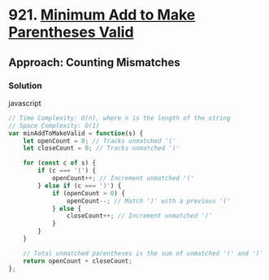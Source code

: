 # 921. [Minimum Add to Make Parentheses Valid](https://leetcode.com/problems/minimum-add-to-make-parentheses-valid/)

## Approach: Counting Mismatches

### Solution
javascript
```javascript
// Time Complexity: O(n), where n is the length of the string
// Space Complexity: O(1)
var minAddToMakeValid = function(s) {
    let openCount = 0; // Tracks unmatched '('
    let closeCount = 0; // Tracks unmatched ')'

    for (const c of s) {
        if (c === '(') {
            openCount++; // Increment unmatched '('
        } else if (c === ')') {
            if (openCount > 0) {
                openCount--; // Match ')' with a previous '('
            } else {
                closeCount++; // Increment unmatched ')'
            }
        }
    }

    // Total unmatched parentheses is the sum of unmatched '(' and ')'
    return openCount + closeCount;
};
```

